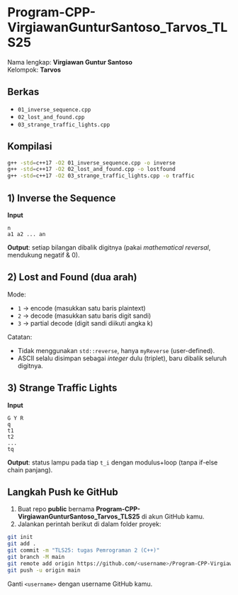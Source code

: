 # Program-CPP-VirgiawanGunturSantoso_Tarvos_TLS25

Nama lengkap: **Virgiawan Guntur Santoso**  
Kelompok: **Tarvos**

## Berkas
- `01_inverse_sequence.cpp`
- `02_lost_and_found.cpp`
- `03_strange_traffic_lights.cpp`

## Kompilasi
```bash
g++ -std=c++17 -O2 01_inverse_sequence.cpp -o inverse
g++ -std=c++17 -O2 02_lost_and_found.cpp -o lostfound
g++ -std=c++17 -O2 03_strange_traffic_lights.cpp -o traffic
```

## 1) Inverse the Sequence
**Input**
```
n
a1 a2 ... an
```
**Output**: setiap bilangan dibalik digitnya (pakai *mathematical reversal*, mendukung negatif & 0).

## 2) Lost and Found (dua arah)
Mode:
- `1` → encode (masukkan satu baris plaintext)
- `2` → decode (masukkan satu baris digit sandi)
- `3` → partial decode (digit sandi diikuti angka k)

Catatan:
- Tidak menggunakan `std::reverse`, hanya `myReverse` (user-defined).
- ASCII selalu disimpan sebagai *integer* dulu (triplet), baru dibalik seluruh digitnya.

## 3) Strange Traffic Lights
**Input**
```
G Y R
q
t1
t2
...
tq
```
**Output**: status lampu pada tiap `t_i` dengan modulus+loop (tanpa if-else chain panjang).

## Langkah Push ke GitHub
1. Buat repo **public** bernama **Program-CPP-VirgiawanGunturSantoso_Tarvos_TLS25** di akun GitHub kamu.
2. Jalankan perintah berikut di dalam folder proyek:
```bash
git init
git add .
git commit -m "TLS25: tugas Pemrograman 2 (C++)"
git branch -M main
git remote add origin https://github.com/<username>/Program-CPP-VirgiawanGunturSantoso_Tarvos_TLS25.git
git push -u origin main
```
Ganti `<username>` dengan username GitHub kamu.
